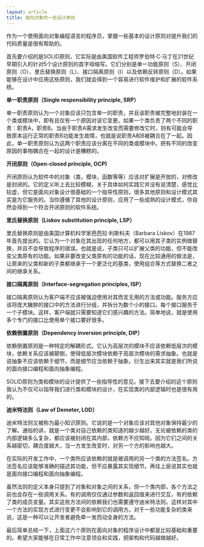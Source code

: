 ```yaml
---
layout: article
title: 面向对象的一些设计原则
---
```


作为一个使用面向对象编程语言的程序员，掌握一些基本的设计原则对提升我们的代码质量是很有帮助的。

首先要介绍的是SOLID原则，它实际是由美国软件工程师罗伯特·C·马丁在21世纪早期引入的针对5个设计原则的首字母缩写。它们分别是单一功能原则（S）、开闭原则（O）、里氏替换原则（L）、接口隔离原则（I）以及依赖反转原则（D）。如果能够在设计中应用这些原则，我们就会得到一个容易进行软件维护和扩展的软件系统。

**单一职责原则（Single responsibility principle, SRP）**

单一职责原则认为一个对象应该只包含单一的职责，并且该职责被完整地封装在一个类或模块中，即有且仅有一个原因对该它变更。如果一个类负责了两个不同的职责：职责A，职责B。当由于职责A需求发生改变而需要修改它时，则有可能会导致原本运行正常的职责B功能发生故障，也就是说职责A和B被耦合在了一起。因此，单一职责原则认为这两个职责应该分离在不同的类或模块中。把有不同的改变原因的事物耦合在一起的设计是糟糕的。

**开闭原则（Open-closed principle, OCP)**

开闭原则认为软件中的对象（类，模块，函数等等）应该对扩展是开放的，对修改是封闭的。它的定义听上去比较模糊，关于具体如何实践它并没有说清楚，感觉比较虚，但它是面向对象设计很基础的一个指导性原则，很多其他原则和设计模式其实是为它服务的。当你遵循了其他的设计原则，应用了一些成熟的设计模式，你自然会得到一个符合开闭原则的软件系统。

**里氏替换原则（Liskov substitution principle, LSP）**

里氏替换原则是由美国计算机科学家芭芭拉·利斯科夫（Barbara Liskov）在1987年首先提出的。它认为一个对象在其出现的任何地方，都可以用其子类的实例做替换，并且不会导致程序的错误。也就是说，子类只可以扩展父类的功能，但不能改变父类原有的功能。如果非要改变父类原有的功能的话，现在比较通用的做法是，让原来的父类和新的子类都继承于一个更泛化的基类，使用组合等方式替换二者之间的继承关系。

**接口隔离原则（Interface-segregation principles, ISP）**

接口隔离原则认为客户端不应该被强迫使用对其而言无用的方法或功能。服务方应该将庞大臃肿的接口中的方法进行分组，并拆分为数个小的接口。每个接口服务于一个子模块。这样，客户端就只需要知道它们感兴趣的方法。简单地说，就是使用多个专门的接口比使用单个接口要好很多。

**依赖倒置原则（Dependency inversion principle, DIP）**

依赖倒置原则是一种特定的解耦形式。它认为高层次的模块不应该依赖低层次的模块，依赖关系应该被颠倒，使得低层次模块依赖于高层次模块的需求抽象。也就是说抽象不应该依赖于细节，而是细节应当依赖于抽象。衍生出来其实就是我们所说的面向接口编程和面向抽象编程。

SOLID原则为类和模块的设计提供了一些指导性的意见。接下去要介绍的这个原则我认为不仅可以指导我们进行类和模块的设计，在实现类的内部逻辑时也是很有用的。

**迪米特法则（Law of Demeter, LOD）**

迪米特法则又被称为最小知识原则。它说的是一个对象应该对其他对象保持最少的了解。通俗的讲，就是一个类对自己依赖的类知道的越少越好。无论被依赖的类的内部逻辑多么复杂，都应该被封闭在其内部，依赖方不应知晓。因为它们之间的关系越密切，耦合度越大，当一方发生改变时，对另一个方的影响也越大。

在实际的开发工作中，一个类所应该依赖的就是被调用的另一个类的方法签名。方法签名应该能够准确的描述其功能，但不应暴露其实现细节。再往上层说其实也就是面向接口编程和面向抽象编程。

虽然法则的定义本身只提到了对象和对象之间的关系，但一个类内部，各个方法之前也会存在一些调用关系。有的调用仅仅通过参数和返回值来进行交互，有的依赖了类的成员变量。其实这些方法间的依赖我们也需要遵守迪米特法则。这样对其中一个方法的实现方式进行变更不会影响到它的调用方。对于一些功能复杂的类来说，这是一种可以让开发者避免牵一发而动全身的方法。

最后简单总结一下，上面这六个原则在面向对象的程序设计中都是比较基础和重要的。希望大家能够在日常工作中注意领会和实践，把架构和代码越做越好。
